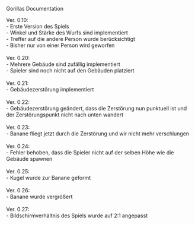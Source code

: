 Gorillas Documentation

Ver. 0.10:<br/>  - Erste Version des Spiels<br/>
            - Winkel und Stärke des Wurfs sind implementiert<br/>
            - Treffer auf die andere Person wurde berücksichtigt<br/>
            - Bisher nur von einer Person wird geworfen<br/><br/>
Ver. 0.20:<br/>  - Mehrere Gebäude sind zufällig implementiert<br/>
            - Spieler sind noch nicht auf den Gebäuden platziert<br/><br/>
Ver. 0.21:<br/>  - Gebäudezerstörung implementiert<br/><br/>
Ver. 0.22:<br/>  - Gebäudezerstörung geändert, dass die Zerstörung nun punktuell ist und der Zerstörungspunkt nicht nach unten wandert<br/><br/>
Ver. 0.23:<br/>  - Banane fliegt jetzt durch die Zerstörung und wir nicht mehr verschlungen<br/><br/>
Ver. 0.24:<br/>  - Fehler behoben, dass die Spieler nicht auf der selben Höhe wie die Gebäude spawnen<br/><br/>
Ver. 0.25:<br/>  - Kugel wurde zur Banane geformt<br/><br/>
Ver. 0.26:<br/>  - Banane wurde vergrößert<br/><br/>
Ver. 0.27:<br/>  - Bildschirmverhältnis des Spiels wurde auf 2:1 angepasst<br/><br/>
